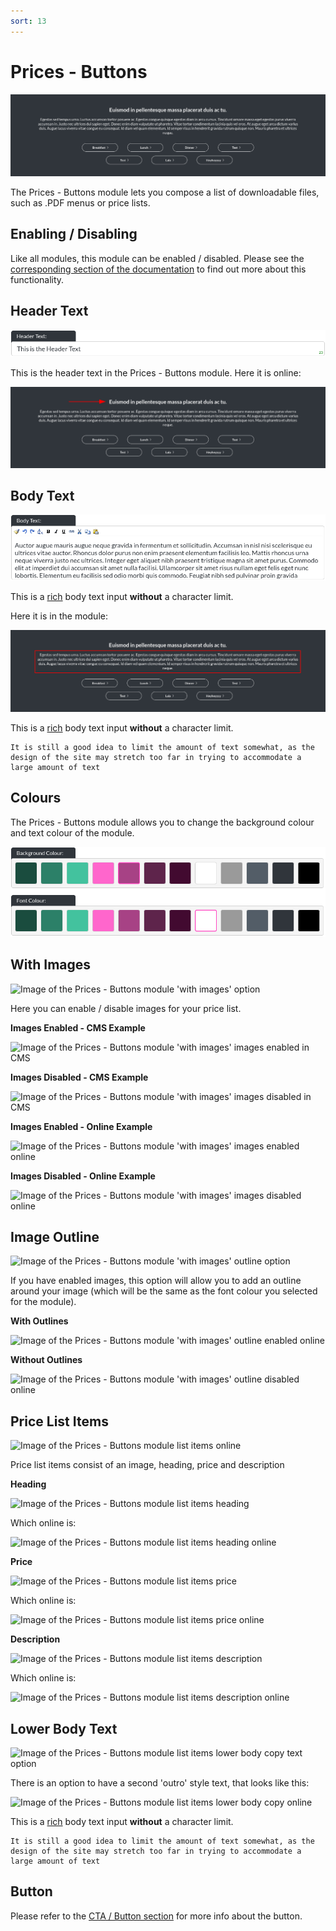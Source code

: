 ```yaml
---
sort: 13
---
```


# Prices - Buttons

![Image of the prices buttons module online](https://raw.githubusercontent.com/pinkpigeondocs/Pink-Pigeon-Documentation/master/docs/6_Modules/images/13_prices_buttons_online.png)

The Prices - Buttons module lets you compose a list of downloadable files, such as .PDF menus or price lists.

## Enabling / Disabling

Like all modules, this module can be enabled / disabled. Please see the [corresponding section of the documentation][endis] to find out more about this functionality.

[endis]: https://pinkpigeondocs.github.io/Pink-Pigeon-Documentation/4_General_Components/4_enabling_disabling_modules.html

## Header Text

![Image of the header text](https://raw.githubusercontent.com/pinkpigeondocs/Pink-Pigeon-Documentation/master/docs/common_elements_images/header_text.png)

This is the header text in the Prices - Buttons module. Here it is online:

![Image of the prices buttons module header text online](https://raw.githubusercontent.com/pinkpigeondocs/Pink-Pigeon-Documentation/master/docs/6_Modules/images/13_prices_buttons_header_text_online.png)

## Body Text

![Image of the body text](https://raw.githubusercontent.com/pinkpigeondocs/Pink-Pigeon-Documentation/master/docs/common_elements_images/body_text.png)

This is a [rich](https://pinkpigeondocs.github.io/Pink-Pigeon-Documentation/4_General_Components/6_rich_text_editing.html) body text input **without** a character limit.

Here it is in the module:

![Image of the prices buttons module body text online](https://raw.githubusercontent.com/pinkpigeondocs/Pink-Pigeon-Documentation/master/docs/6_Modules/images/13_prices_buttons_body_text_online.png)

This is a [rich](https://pinkpigeondocs.github.io/Pink-Pigeon-Documentation/4_General_Components/6_rich_text_editing.html) body text input **without** a character limit.

```tip
It is still a good idea to limit the amount of text somewhat, as the design of the site may stretch too far in trying to accommodate a large amount of text
```

## Colours

The Prices - Buttons module allows you to change the background colour and text colour of the module.

![Image of the standard colours](https://raw.githubusercontent.com/pinkpigeondocs/Pink-Pigeon-Documentation/master/docs/common_elements_images/standard_colours.png)

## With Images

![Image of the Prices - Buttons module 'with images' option](https://raw.githubusercontent.com/pinkpigeondocs/Pink-Pigeon-Documentation/master/docs/6_Modules/images/13_prices_buttons_with_images_option.png)

Here you can enable / disable images for your price list.

**Images Enabled - CMS Example**

![Image of the Prices - Buttons module 'with images' images enabled in CMS](https://raw.githubusercontent.com/pinkpigeondocs/Pink-Pigeon-Documentation/master/docs/6_Modules/images/13_prices_buttons_with_images_enabled.png)

**Images Disabled - CMS Example**

![Image of the Prices - Buttons module 'with images' images disabled in CMS](https://raw.githubusercontent.com/pinkpigeondocs/Pink-Pigeon-Documentation/master/docs/6_Modules/images/13_prices_buttons_with_images_disabled.png)

**Images Enabled - Online Example**

![Image of the Prices - Buttons module 'with images' images enabled online](https://raw.githubusercontent.com/pinkpigeondocs/Pink-Pigeon-Documentation/master/docs/6_Modules/images/13_prices_buttons_with_images_enabled_online.png)

**Images Disabled - Online Example**

![Image of the Prices - Buttons module 'with images' images disabled online](https://raw.githubusercontent.com/pinkpigeondocs/Pink-Pigeon-Documentation/master/docs/6_Modules/images/13_prices_buttons_with_images_disabled_online.png)


## Image Outline
![Image of the Prices - Buttons module 'with images' outline option](https://raw.githubusercontent.com/pinkpigeondocs/Pink-Pigeon-Documentation/master/docs/6_Modules/images/13_prices_buttons_image_outline.png)

If you have enabled images, this option will allow you to add an outline around your image (which will be the same as the font colour you selected for the module).

**With Outlines**

![Image of the Prices - Buttons module 'with images' outline enabled online](https://raw.githubusercontent.com/pinkpigeondocs/Pink-Pigeon-Documentation/master/docs/6_Modules/images/13_prices_buttons_image_outline_enabled_online.png)

**Without Outlines**

![Image of the Prices - Buttons module 'with images' outline disabled online](https://raw.githubusercontent.com/pinkpigeondocs/Pink-Pigeon-Documentation/master/docs/6_Modules/images/13_prices_buttons_image_outline_disabled_online.png)



## Price List Items

![Image of the Prices - Buttons module list items online](https://raw.githubusercontent.com/pinkpigeondocs/Pink-Pigeon-Documentation/master/docs/6_Modules/images/13_prices_buttons_items_online.png)

Price list items consist of an image, heading, price and description

**Heading**

![Image of the Prices - Buttons module list items heading](https://raw.githubusercontent.com/pinkpigeondocs/Pink-Pigeon-Documentation/master/docs/6_Modules/images/13_prices_buttons_item_heading.png)

Which online is:

![Image of the Prices - Buttons module list items heading online](https://raw.githubusercontent.com/pinkpigeondocs/Pink-Pigeon-Documentation/master/docs/6_Modules/images/13_prices_buttons_item_heading_online.png)


**Price**

![Image of the Prices - Buttons module list items price](https://raw.githubusercontent.com/pinkpigeondocs/Pink-Pigeon-Documentation/master/docs/6_Modules/images/13_prices_buttons_item_price.png)

Which online is:

![Image of the Prices - Buttons module list items price online](https://raw.githubusercontent.com/pinkpigeondocs/Pink-Pigeon-Documentation/master/docs/6_Modules/images/13_prices_buttons_item_price_online.png)


**Description**

![Image of the Prices - Buttons module list items description](https://raw.githubusercontent.com/pinkpigeondocs/Pink-Pigeon-Documentation/master/docs/6_Modules/images/13_prices_buttons_item_description.png)

Which online is:

![Image of the Prices - Buttons module list items description online](https://raw.githubusercontent.com/pinkpigeondocs/Pink-Pigeon-Documentation/master/docs/6_Modules/images/13_prices_buttons_item_description_online.png)



## Lower Body Text

![Image of the Prices - Buttons module list items lower body copy text option](https://raw.githubusercontent.com/pinkpigeondocs/Pink-Pigeon-Documentation/master/docs/6_Modules/images/13_prices_buttons_item_lower_body_text.png)

There is an option to have a second 'outro' style text, that looks like this:

![Image of the Prices - Buttons module list items lower body copy online](https://raw.githubusercontent.com/pinkpigeondocs/Pink-Pigeon-Documentation/master/docs/6_Modules/images/13_prices_buttons_item_lower_body_online.png)

This is a [rich](https://pinkpigeondocs.github.io/Pink-Pigeon-Documentation/4_General_Components/6_rich_text_editing.html) body text input **without** a character limit.

```tip
It is still a good idea to limit the amount of text somewhat, as the design of the site may stretch too far in trying to accommodate a large amount of text
```

## Button

Please refer to the [CTA / Button section](https://pinkpigeondocs.github.io/Pink-Pigeon-Documentation/4_General_Components/5_CTA_button.html) for more info about the button.